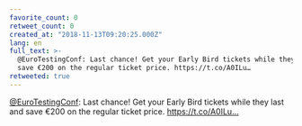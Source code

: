 ```yaml
---
favorite_count: 0
retweet_count: 0
created_at: "2018-11-13T09:20:25.000Z"
lang: en
full_text: >-
  @EuroTestingConf: Last chance! Get your Early Bird tickets while they last and
  save €200 on the regular ticket price. https://t.co/A0ILu…
retweeted: true
---
```


[@EuroTestingConf](https://twitter.com/EuroTestingConf): Last chance! Get your
Early Bird tickets while they last and save €200 on the regular ticket price.
https://t.co/A0ILu…
